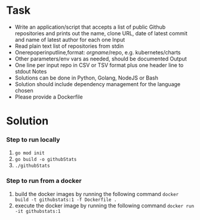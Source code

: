 # Task
 - Write an application/script that accepts a list of public Github repositories and prints out the name, clone URL, date of latest commit and name of latest author for each one
Input
 - Read plain text list of repositories from  stdin
 - Onerepoperinputline,format: $orgname/$repo, e.g. kubernetes/charts
 - Other parameters/env vars as needed, should be documented
Output
 - One line per input repo in CSV or TSV format plus one header line to  stdout
Notes
 - Solutions can be done in Python, Golang, NodeJS or Bash
 - Solution should include dependency management for the language chosen
 - Please provide a Dockerfile


# Solution
### Step to run locally
1. `go mod init`
2. `go build -o githubStats`
3. `./githubStats`

### Step to run from a docker
1. build the docker images by running the following command
`docker build -t githubstats:1 -f Dockerfile .`
2. execute the docker image by running the following command
`docker run -it githubstats:1`
